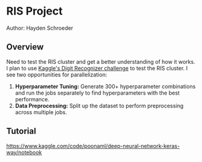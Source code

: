 # RIS Project

Author: Hayden Schroeder

## Overview

Need to test the RIS cluster and get a better understanding of how it works. I plan to use [Kaggle's Digit Recognizer challenge](https://www.kaggle.com/competitions/digit-recognizer/overview) to test the RIS cluster. I see two opportunities for parallelization:

1. **Hyperparameter Tuning:** Generate 300+ hyperparameter combinations and run the jobs separately to find hyperparameters with the best performance.
2. **Data Preprocessing:** Split up the dataset to perform preprocessing across multiple jobs.

## Tutorial

https://www.kaggle.com/code/poonaml/deep-neural-network-keras-way/notebook
